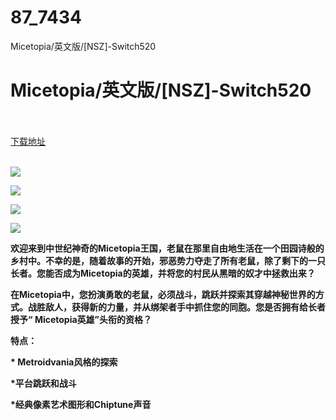 # 87_7434
Micetopia/英文版/[NSZ]-Switch520
# Micetopia/英文版/[NSZ]-Switch520
 <br/></br>
[下载地址](https://www.switch520.cc/article/7434 "下载地址")
<br/></br>

<p><span><strong><img src="https://www.switch520.cc/muke_img/upload_art_editor_20201124-1_503ccd35acdf4875988d210b68ab82ef.jpg"></strong></span></p>
<p><span><strong><img src="https://www.switch520.cc/muke_img/upload_art_editor_20201124-1_ea237cf7b3b981fed6350ff250926cd7.jpg"></strong></span></p>
<p><span><strong><img src="https://www.switch520.cc/muke_img/upload_art_editor_20201124-1_15020accf4b0edd6c1536fa0d6a6e5ec.jpg"></strong></span></p>
<p><span><strong><img src="https://www.switch520.cc/muke_img/upload_art_editor_20201124-1_f5d2f82fa4367b4c89a0be99b20b5175.jpg"></strong></span></p>
<p></p>
<p></p>
<p><span><strong>欢迎来到中世纪神奇的Micetopia王国，老鼠在那里自由地生活在一个田园诗般的乡村中。不幸的是，随着故事的开始，邪恶势力夺走了所有老鼠，除了剩下的一只长者。您能否成为Micetopia的英雄，并将您的村民从黑暗的奴才中拯救出来？</strong></span></p>
<p><span><strong>在Micetopia中，您扮演勇敢的老鼠，必须战斗，跳跃并探索其穿越神秘世界的方式。战胜敌人，获得新的力量，并从绑架者手中抓住您的同胞。您是否拥有给长者授予“ Micetopia英雄”头衔的资格？</strong></span></p>
<p></p>
<p><span><strong>特点：</strong></span></p>
<p><span><strong>* Metroidvania风格的探索</strong></span></p>
<p><span><strong>*平台跳跃和战斗</strong></span></p>
<p><span><strong>*经典像素艺术图形和Chiptune声音</strong></span></p>
<p></p>
